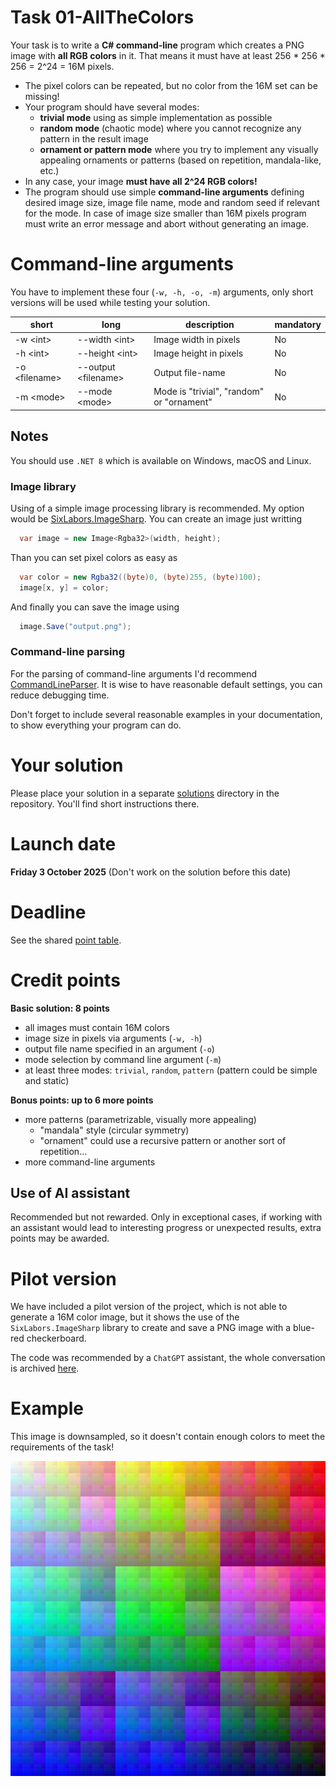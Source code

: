 # Task 01-AllTheColors
Your task is to write a **C# command-line** program which creates a PNG image
with **all RGB colors** in it. That means it must have at least
256 * 256 * 256 = 2^24 = 16M pixels.

* The pixel colors can be repeated, but no color from the 16M set can be missing!
* Your program should have several modes:
  * **trivial mode** using as simple implementation as possible
  * **random mode** (chaotic mode) where you cannot recognize any pattern
	in the result image
  * **ornament or pattern mode** where you try to implement any visually
	appealing ornaments or patterns (based on repetition, mandala-like,
	etc.)
* In any case, your image **must have all 2^24 RGB colors!**
* The program should use simple **command-line arguments** defining desired
  image size, image file name, mode and random seed if relevant for the mode.
  In case of image size smaller than 16M pixels program must write an error
  message and abort without generating an image.

# Command-line arguments

You have to implement these four (`-w, -h, -o, -m`) arguments, only
short versions will be used while testing your solution.

| short | long | description | mandatory |
| -------- | -------- | ------------------------ | -------- |
| -w \<int\> | --width \<int\> | Image width in pixels | No |
| -h \<int\> | --height \<int\> | Image height in pixels | No |
| -o \<filename\> | --output \<filename\> | Output file-name | No |
| -m \<mode\> | --mode \<mode\> | Mode is "trivial", "random" or "ornament" | No |


## Notes
You should use `.NET 8` which is available on Windows, macOS and Linux.

### Image library
Using of a simple image processing library is recommended. My option would
be [SixLabors.ImageSharp](https://www.nuget.org/packages/SixLabors.ImageSharp/).
You can create an image just writting
```csharp
  var image = new Image<Rgba32>(width, height);
```
  Than you can set pixel colors as easy as
```csharp
  var color = new Rgba32((byte)0, (byte)255, (byte)100);
  image[x, y] = color;
```
  And finally you can save the image using
```csharp
  image.Save("output.png");
```
### Command-line parsing
For the parsing of command-line arguments I'd recommend
[CommandLineParser](https://www.nuget.org/packages/CommandLineParser/).
It is wise to have reasonable default settings, you can reduce debugging time.

Don't forget to include several reasonable examples in your documentation,
to show everything your program can do.

# Your solution
Please place your solution in a separate [solutions](solutions/README.md)
directory in the repository. You'll find short instructions there.

# Launch date
**Friday 3 October 2025**
(Don't work on the solution before this date)

# Deadline
See the shared [point table](https://docs.google.com/spreadsheets/d/17XuX5tgvh_E0u17Y4BXtQK-qVt1qnr9zAXVHGkYrNWs/edit?usp=sharing).

# Credit points
**Basic solution: 8 points**
* all images must contain 16M colors
* image size in pixels via arguments (`-w, -h`)
* output file name specified in an argument (`-o`)
* mode selection by command line argument (`-m`)
* at least three modes: `trivial`, `random`, `pattern` (pattern could be simple and static)

**Bonus points: up to 6 more points**
* more patterns (parametrizable, visually more appealing)
  * "mandala" style (circular symmetry)
  * "ornament" could use a recursive pattern or another sort of repetition...
* more command-line arguments

## Use of AI assistant
Recommended but not rewarded. Only in exceptional cases, if working with
an assistant would lead to interesting progress or unexpected results,
extra points may be awarded.

# Pilot version
We have included a pilot version of the project, which is not able to generate a 16M
color image, but it shows the use of the `SixLabors.ImageSharp` library
to create and save a PNG image with a blue-red checkerboard.

The code was recommended by a `ChatGPT` assistant,
the whole conversation is archived [here](https://chatgpt.com/share/66f7db02-7af4-8000-a968-f817fb3b891c).

# Example
This image is downsampled, so it doesn't contain enough colors to meet
the requirements of the task!

![Downsampled example image](example.jpg)
